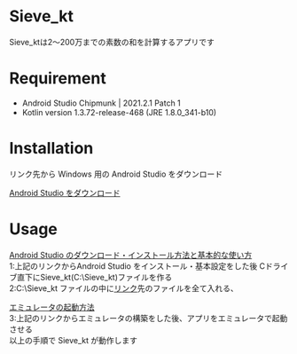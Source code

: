 # Sieve_kt

Sieve_ktは2～200万までの素数の和を計算するアプリです

# Requirement

- Android Studio Chipmunk | 2021.2.1 Patch 1
- Kotlin version 1.3.72-release-468 (JRE 1.8.0_341-b10)

# Installation

リンク先から Windows 用の Android Studio をダウンロード

[Android Studio をダウンロード](https://developer.android.com/studio?hl=ja)

# Usage

[Android Studio のダウンロード・インストール方法と基本的な使い方](https://web.yokkaichi-u.ac.jp/yucc/archives/1947)  
1:上記のリンクからAndroid Studio をインストール・基本設定をした後 Cドライブ直下にSieve_kt(C:\Sieve_kt)ファイルを作る  
2:C:\Sieve_kt ファイルの中に[リンク](https://github.com/iwai2809/Sieve_kt)先のファイルを全て入れる、  

[エミュレータの起動方法](https://www.javadrive.jp/android/step/index3.html)  
3:上記のリンクからエミュレータの構築をした後、アプリをエミュレータで起動させる  
以上の手順で Sieve_kt が動作します